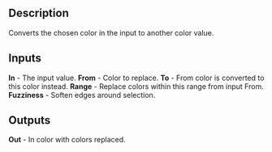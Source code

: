## Description
Converts the chosen color in the input to another color value.

## Inputs
**In** - The input value.
**From** - Color to replace.
**To** - From color is converted to this color instead.
**Range** - Replace colors within this range from input From.
**Fuzziness** - Soften edges around selection.

## Outputs
**Out** - In color with colors replaced.

